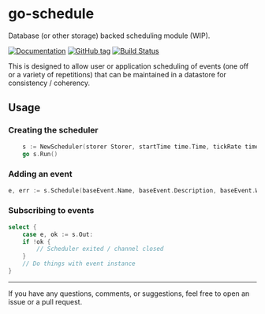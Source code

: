 # go-schedule

Database (or other storage) backed scheduling module (WIP).

[![Documentation](https://img.shields.io/badge/docs-godoc-blue.svg)](https://godoc.org/github.com/ryankurte/go-schedule)
[![GitHub tag](https://img.shields.io/github/tag/ryankurte/go-schedule.svg)](https://github.com/ryankurte/go-schedule)
[![Build Status](https://travis-ci.org/ryankurte/go-schedule.svg?branch=master)](https://travis-ci.org/ryankurte/go-schedule)

This is designed to allow user or application scheduling of events (one off or a variety of repetitions) that can be maintained in a datastore for consistency / coherency.


## Usage


### Creating the scheduler
```go
    s := NewScheduler(storer Storer, startTime time.Time, tickRate time.Duration)
    go s.Run()
```

### Adding an event
```go
e, err := s.Schedule(baseEvent.Name, baseEvent.Description, baseEvent.When, baseEvent.Repeat)
```

### Subscribing to events
```go
select {
    case e, ok := s.Out:
    if !ok {
        // Scheduler exited / channel closed
    }
    // Do things with event instance
}

```
---

If you have any questions, comments, or suggestions, feel free to open an issue or a pull request.



